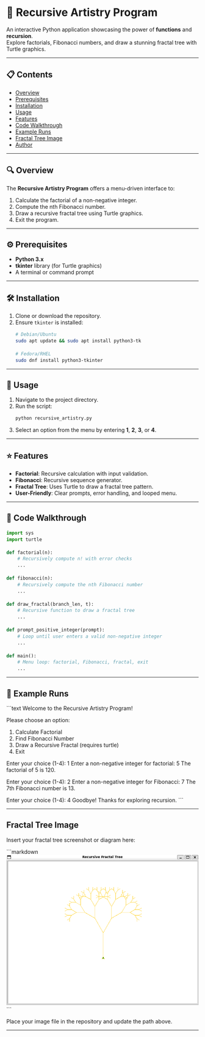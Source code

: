 # 🌳 Recursive Artistry Program

An interactive Python application showcasing the power of **functions** and **recursion**.  
Explore factorials, Fibonacci numbers, and draw a stunning fractal tree with Turtle graphics.

---

## 📋 Contents

- [Overview](#-overview)  
- [Prerequisites](#-prerequisites)  
- [Installation](#-installation)  
- [Usage](#-usage)  
- [Features](#-features)  
- [Code Walkthrough](#-code-walkthrough)  
- [Example Runs](#example-runs)  
- [Fractal Tree Image](#fractal-tree-image)  
- [Author](#author)  

---

## 🔍 Overview

The **Recursive Artistry Program** offers a menu-driven interface to:
1. Calculate the factorial of a non-negative integer.  
2. Compute the nth Fibonacci number.  
3. Draw a recursive fractal tree using Turtle graphics.  
4. Exit the program.

---

## ⚙️ Prerequisites

- **Python 3.x**  
- **tkinter** library (for Turtle graphics)  
- A terminal or command prompt

---

## 🛠 Installation

1. Clone or download the repository.  
2. Ensure `tkinter` is installed:
   ```bash
   # Debian/Ubuntu
   sudo apt update && sudo apt install python3-tk

   # Fedora/RHEL
   sudo dnf install python3-tkinter
   ```

---

## 🚀 Usage

1. Navigate to the project directory.  
2. Run the script:
   ```bash
   python recursive_artistry.py
   ```
3. Select an option from the menu by entering **1**, **2**, **3**, or **4**.

---

## ⭐ Features

- **Factorial**: Recursive calculation with input validation.  
- **Fibonacci**: Recursive sequence generator.  
- **Fractal Tree**: Uses Turtle to draw a fractal tree pattern.  
- **User-Friendly**: Clear prompts, error handling, and looped menu.

---

## 📝 Code Walkthrough

```python
import sys
import turtle

def factorial(n):
    # Recursively compute n! with error checks
    ...

def fibonacci(n):
    # Recursively compute the nth Fibonacci number
    ...

def draw_fractal(branch_len, t):
    # Recursive function to draw a fractal tree
    ...

def prompt_positive_integer(prompt):
    # Loop until user enters a valid non-negative integer
    ...

def main():
    # Menu loop: factorial, Fibonacci, fractal, exit
    ...
```

---

## 📂 Example Runs

\`\`\`text
Welcome to the Recursive Artistry Program!

Please choose an option:
  1. Calculate Factorial
  2. Find Fibonacci Number
  3. Draw a Recursive Fractal (requires turtle)
  4. Exit

Enter your choice (1-4): 1
Enter a non-negative integer for factorial: 5
The factorial of 5 is 120.

Enter your choice (1-4): 2
Enter a non-negative integer for Fibonacci: 7
The 7th Fibonacci number is 13.

Enter your choice (1-4): 4
Goodbye! Thanks for exploring recursion.
\`\`\`

---

## Fractal Tree Image

Insert your fractal tree screenshot or diagram here:

\`\`\`markdown
![Fractal Tree](images/fractal_drawing.png)
\`\`\`

Place your image file in the repository and update the path above.

---

